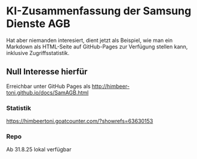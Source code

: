 # KI-Zusammenfassung der Samsung Dienste AGB
Hat aber niemanden interesiert, dient jetzt als Beispiel, wie man  ein Markdown als HTML-Seite auf GitHub-Pages zur Verfügung stellen kann, inklusive Zugriffsstatistik.

## Null Interesse hierfür
Erreichbar unter GitHub Pages als
http://himbeer-toni.github.io/docs/SamAGB.html

### Statistik
https://himbeertoni.goatcounter.com/?showrefs=63630153

### Repo
Ab 31.8.25 lokal verfügbar



